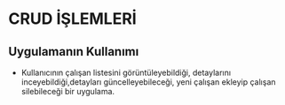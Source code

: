 # CRUD İŞLEMLERİ
## Uygulamanın Kullanımı 
* Kullanıcının çalışan listesini görüntüleyebildiği, detaylarını inceyebildiği,detayları güncelleyebileceği, yeni çalışan ekleyip çalışan silebileceği bir uygulama.
  
